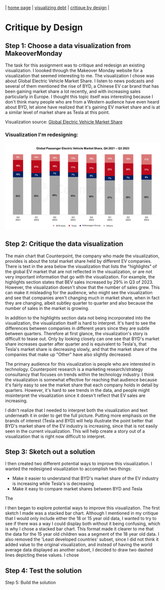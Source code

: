 | [home page](https://laurawei6.github.io/tswd-portfolio/) | [visualizing debt](visualizing-government-debt) | [critique by design](critique-by-design) |

# Critique by Design

## Step 1: Choose a data visualization from MakeoverMonday
The task for this assignment was to critique and redesign an existing visualization. I loooked through the Makeover Monday website for a visualization that seemed interesting to me. The visualization I chose was about Global Electric Vehicle Market Share. I listen to news podcasts and several of them mentioned the rise of BYD, a Chinese EV car brand that has been gaining market share a lot recently, and with increasing sales particularly in Europe. I thought this topic itself was interesting because I don't think many people who are from a Western audience have even heard about BYD, let alone have realized that it's gaining EV market share and is at a similar level of market share as Tesla at this point.

Visualization source: [Global Electric Vehicle Market Share](https://www.counterpointresearch.com/insights/global-electric-vehicle-market-share/)

### Visualization I'm redesigning: 
![Global Electric Vehicle Market Share Visualization](Global-EV-market-share-Q3-2023.png)

## Step 2: Critique the data visualization
The main chart that Counterpoint, the company who made the visualization, provides is about the total market share held by different EV companies. There is text in the area below the visualization that lists the "highlights" of the global EV market that are not reflected in the visualization, or are not very important information that go with the visualization. For example, the highlights section states that BEV sales increased by 29% in Q3 of 2023. However, the visualization doesn't show that the number of sales grew. This can make it misleading for the audience, who might see the visualization and see that companies aren't changing much in market share, when in fact they are changing, albeit subtley quarter to quarter and also because the number of sales in the market is growing.

In addition to the highlights section data not being incorporated into the visualization, the visualization itself is hard to interpret. It's hard to see the differences between companies in different years since they are subtle between quarters. Therefore at first glance, the visualization's story is difficult to tease out. Only by looking closely can one see that BYD's market share increases quarter after quarter and is equivalent to Tesla's, that Tesla's market share is decreasing slowly, and that the market share of the companies that make up "Other" have also slightly decreased. 

The primary audience for this visualization is people who are interested in technology. Counterpoint research is a marketing research/strategy consultancy that focuses on trends within the technology industry. I think the visualization is somewhat effective for reaching that audience because it's fairly easy to see the market share that each company holds in detail by quarters. However, it's hard to see trends in the data, and people might misinterpret the visualization since it doesn't reflect that EV sales are increasing. 

I didn't realize that I needed to interpret both the visualization and text underneath it in order to get the full picture. Putting more emphasis on the brands of interest (Tesla and BYD) will help illustrate the point better that BYD's market share of the EV industry is increasing, since that is not easily seen in the current visualization. This will help create a story out of a visualization that is right now difficult to interpret.

## Step 3: Sketch out a solution
I then created two different potential ways to improve this visualization. I wanted the redesigned visualization to accomplish two things:
- Make it easier to understand that BYD's market share of the EV industry is increasing while Tesla's is decreasing
- Make it easy to compare market shares between BYD and Tesla

The

I then began to explore potential ways to improve this visualization. The first sketch I made was a stacked bar chart. Although I mentioned in my critique that I would only include either the 18 or 15 year old data, I wanted to try to see if there was a way I could display both without it being confusing, which is why I chose a stacked bar chart. This format made it clearer to me that the data for the 15 year old children was a segment of the 18 year old data. I also removed the 'Least developed countries' subset, since I did not think it added value to the original visualization, and instead of having the world average data displayed as another subset, I decided to draw two dashed lines depicting these values. I chose

## Step 4: Test the solution

Step 5: Build the solution
